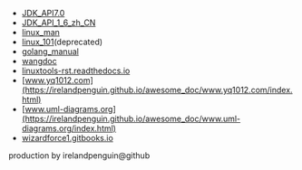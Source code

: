 - [JDK_API7.0](https://irelandpenguin.github.io/JDK_API7.0)
- [JDK_API_1_6_zh_CN](https://irelandpenguin.github.io/JDK_API_1_6_zh_CN/)
- [linux_man](https://irelandpenguin.github.io/awesome_doc/linux_man/index.html)
- [linux_101](https://irelandpenguin.github.io/awesome_doc/linux_101/4.html)(deprecated)
- [golang_manual](https://irelandpenguin.github.io/awesome_doc/golang_manual/index.htm)
- [wangdoc](https://irelandpenguin.github.io/awesome_doc/www.wangdoc.com/index.html)
-  [linuxtools-rst.readthedocs.io](https://irelandpenguin.github.io/awesome_doc/linuxtools-rst.readthedocs.io/zh_CN/latest/index.html) 
- [www.yq1012.com](https://irelandpenguin.github.io/awesome_doc/www.yq1012.com/index.html)
- [www.uml-diagrams.org](https://irelandpenguin.github.io/awesome_doc/www.uml-diagrams.org/index.html)
- [wizardforce1.gitbooks.io](https://irelandpenguin.github.io/think-in-java/content/index.html)

production by irelandpenguin@github